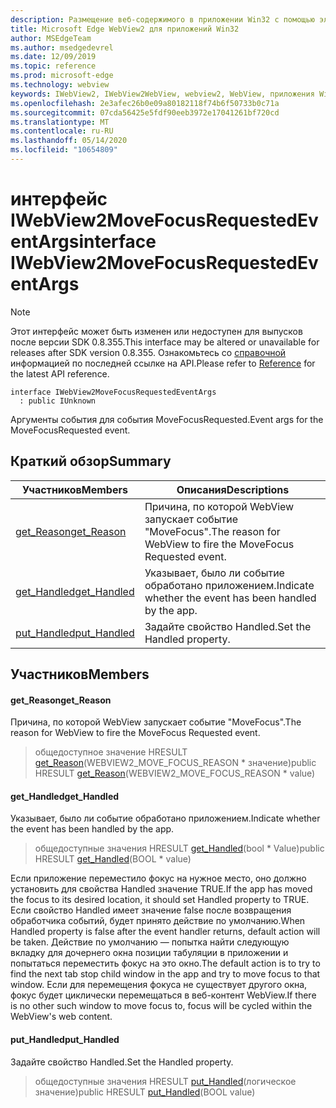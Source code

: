 ```yaml
---
description: Размещение веб-содержимого в приложении Win32 с помощью элемента управления Microsoft Edge WebView2
title: Microsoft Edge WebView2 для приложений Win32
author: MSEdgeTeam
ms.author: msedgedevrel
ms.date: 12/09/2019
ms.topic: reference
ms.prod: microsoft-edge
ms.technology: webview
keywords: IWebView2, IWebView2WebView, webview2, WebView, приложения Win32, Win32, EDGE
ms.openlocfilehash: 2e3afec26b0e09a80182118f74b6f50733b0c71a
ms.sourcegitcommit: 07cda56425e5fdf90eeb3972e17041261bf720cd
ms.translationtype: MT
ms.contentlocale: ru-RU
ms.lasthandoff: 05/14/2020
ms.locfileid: "10654809"
---
```

# <span data-ttu-id="b56cc-104">интерфейс IWebView2MoveFocusRequestedEventArgs</span><span class="sxs-lookup"><span data-stu-id="b56cc-104">interface IWebView2MoveFocusRequestedEventArgs</span></span> 

> [!NOTE]
> <span data-ttu-id="b56cc-105">Этот интерфейс может быть изменен или недоступен для выпусков после версии SDK 0.8.355.</span><span class="sxs-lookup"><span data-stu-id="b56cc-105">This interface may be altered or unavailable for releases after SDK version 0.8.355.</span></span> <span data-ttu-id="b56cc-106">Ознакомьтесь со [справочной](../../../webview2-api-reference.md) информацией по последней ссылке на API.</span><span class="sxs-lookup"><span data-stu-id="b56cc-106">Please refer to [Reference](../../../webview2-api-reference.md) for the latest API reference.</span></span>

```
interface IWebView2MoveFocusRequestedEventArgs
  : public IUnknown
```

<span data-ttu-id="b56cc-107">Аргументы события для события MoveFocusRequested.</span><span class="sxs-lookup"><span data-stu-id="b56cc-107">Event args for the MoveFocusRequested event.</span></span>

## <span data-ttu-id="b56cc-108">Краткий обзор</span><span class="sxs-lookup"><span data-stu-id="b56cc-108">Summary</span></span>

 <span data-ttu-id="b56cc-109">Участников</span><span class="sxs-lookup"><span data-stu-id="b56cc-109">Members</span></span>                        | <span data-ttu-id="b56cc-110">Описания</span><span class="sxs-lookup"><span data-stu-id="b56cc-110">Descriptions</span></span>
--------------------------------|---------------------------------------------
[<span data-ttu-id="b56cc-111">get_Reason</span><span class="sxs-lookup"><span data-stu-id="b56cc-111">get_Reason</span></span>](#get_reason) | <span data-ttu-id="b56cc-112">Причина, по которой WebView запускает событие "MoveFocus".</span><span class="sxs-lookup"><span data-stu-id="b56cc-112">The reason for WebView to fire the MoveFocus Requested event.</span></span>
[<span data-ttu-id="b56cc-113">get_Handled</span><span class="sxs-lookup"><span data-stu-id="b56cc-113">get_Handled</span></span>](#get_handled) | <span data-ttu-id="b56cc-114">Указывает, было ли событие обработано приложением.</span><span class="sxs-lookup"><span data-stu-id="b56cc-114">Indicate whether the event has been handled by the app.</span></span>
[<span data-ttu-id="b56cc-115">put_Handled</span><span class="sxs-lookup"><span data-stu-id="b56cc-115">put_Handled</span></span>](#put_handled) | <span data-ttu-id="b56cc-116">Задайте свойство Handled.</span><span class="sxs-lookup"><span data-stu-id="b56cc-116">Set the Handled property.</span></span>

## <span data-ttu-id="b56cc-117">Участников</span><span class="sxs-lookup"><span data-stu-id="b56cc-117">Members</span></span>

#### <span data-ttu-id="b56cc-118">get_Reason</span><span class="sxs-lookup"><span data-stu-id="b56cc-118">get_Reason</span></span> 

<span data-ttu-id="b56cc-119">Причина, по которой WebView запускает событие "MoveFocus".</span><span class="sxs-lookup"><span data-stu-id="b56cc-119">The reason for WebView to fire the MoveFocus Requested event.</span></span>

> <span data-ttu-id="b56cc-120">общедоступное значение HRESULT [get_Reason](#get_reason)(WEBVIEW2_MOVE_FOCUS_REASON \* значение)</span><span class="sxs-lookup"><span data-stu-id="b56cc-120">public HRESULT [get_Reason](#get_reason)(WEBVIEW2_MOVE_FOCUS_REASON \* value)</span></span>

#### <span data-ttu-id="b56cc-121">get_Handled</span><span class="sxs-lookup"><span data-stu-id="b56cc-121">get_Handled</span></span> 

<span data-ttu-id="b56cc-122">Указывает, было ли событие обработано приложением.</span><span class="sxs-lookup"><span data-stu-id="b56cc-122">Indicate whether the event has been handled by the app.</span></span>

> <span data-ttu-id="b56cc-123">общедоступные значения HRESULT [get_Handled](#get_handled)(bool \* Value)</span><span class="sxs-lookup"><span data-stu-id="b56cc-123">public HRESULT [get_Handled](#get_handled)(BOOL \* value)</span></span>

<span data-ttu-id="b56cc-124">Если приложение переместило фокус на нужное место, оно должно установить для свойства Handled значение TRUE.</span><span class="sxs-lookup"><span data-stu-id="b56cc-124">If the app has moved the focus to its desired location, it should set Handled property to TRUE.</span></span> <span data-ttu-id="b56cc-125">Если свойство Handled имеет значение false после возвращения обработчика событий, будет принято действие по умолчанию.</span><span class="sxs-lookup"><span data-stu-id="b56cc-125">When Handled property is false after the event handler returns, default action will be taken.</span></span> <span data-ttu-id="b56cc-126">Действие по умолчанию — попытка найти следующую вкладку для дочернего окна позиции табуляции в приложении и попытаться переместить фокус на это окно.</span><span class="sxs-lookup"><span data-stu-id="b56cc-126">The default action is to try to find the next tab stop child window in the app and try to move focus to that window.</span></span> <span data-ttu-id="b56cc-127">Если для перемещения фокуса не существует другого окна, фокус будет циклически перемещаться в веб-контент WebView.</span><span class="sxs-lookup"><span data-stu-id="b56cc-127">If there is no other such window to move focus to, focus will be cycled within the WebView's web content.</span></span>

#### <span data-ttu-id="b56cc-128">put_Handled</span><span class="sxs-lookup"><span data-stu-id="b56cc-128">put_Handled</span></span> 

<span data-ttu-id="b56cc-129">Задайте свойство Handled.</span><span class="sxs-lookup"><span data-stu-id="b56cc-129">Set the Handled property.</span></span>

> <span data-ttu-id="b56cc-130">общедоступные значения HRESULT [put_Handled](#put_handled)(логическое значение)</span><span class="sxs-lookup"><span data-stu-id="b56cc-130">public HRESULT [put_Handled](#put_handled)(BOOL value)</span></span>

